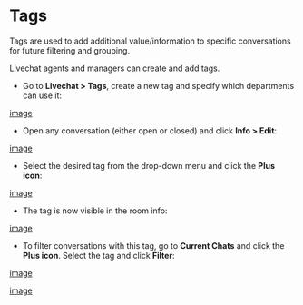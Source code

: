 # Tags

Tags are used to add additional value/information to specific conversations for future filtering and grouping.

Livechat agents and managers can create and add tags.

- Go to **Livechat > Tags**, create a new tag and specify which departments can use it:

[image](administrator-guides\omnichannel-integrations\livechat-widget\livechat-enterprise\livechat-tags\create-tag.png)

- Open any conversation (either open or closed) and click **Info > Edit**:

[image](administrator-guides\omnichannel-integrations\livechat-widget\livechat-enterprise\livechat-tags\select-tag.png)

- Select the desired tag from the drop-down menu and click the **Plus icon**:

[image](administrator-guides\omnichannel-integrations\livechat-widget\livechat-enterprise\livechat-tags\add-tag.png)

- The tag is now visible in the room info:

[image](administrator-guides\omnichannel-integrations\livechat-widget\livechat-enterprise\livechat-tags\tag-visibility.png)

- To filter conversations with this tag, go to **Current Chats** and click the **Plus icon**. Select the tag and click **Filter**:

[image](administrator-guides\omnichannel-integrations\livechat-widget\livechat-enterprise\livechat-tags\current-chats.png)

[image](administrator-guides\omnichannel-integrations\livechat-widget\livechat-enterprise\livechat-tags\filter-tags.png)
